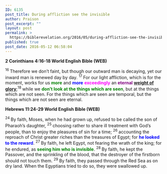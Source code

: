 ```yaml
---
ID: 6135
post_title: During affliction see the invisible
author: Praison
post_excerpt: ""
layout: post
permalink: >
  https://biblerevelation.org/2016/05/during-affliction-see-the-invisible/
published: true
post_date: 2016-05-12 06:58:04
---
```

<p class="passage-display"><strong><span class="passage-display-bcv">2 Corinthians 4:16-18
</span><span class="passage-display-version">World English Bible (WEB)</span></strong></p>
<span id="en-WEB-28877" class="text 2Cor-4-16"><sup class="versenum">16 </sup>Therefore we don’t faint, but though our outward man is decaying, yet our inward man is renewed day by day. </span><span id="en-WEB-28878" class="text 2Cor-4-17"><sup class="versenum">17 </sup>For our light affliction, which is for the moment, works for us <span style="color: #008000;"><strong>more</strong></span> and <span style="color: #0000ff;"><strong>more</strong></span> <span style="color: #ff00ff;"><strong>exceedingly</strong></span> an <span style="color: #800080;"><strong>eternal</strong></span> <span style="text-decoration: underline;"><strong>weight of glory</strong></span>;</span><span id="en-WEB-28879" class="text 2Cor-4-18"><sup class="versenum">18 </sup>while we <span style="color: #008000;"><strong>don’t look at the things which are seen</strong></span>, but at the things which are not seen. For the things which are seen are temporal, but the things which are not seen are eternal.</span>
<p class="passage-display"><strong><span class="passage-display-bcv">Hebrews 11:24-29
</span><span class="passage-display-version">World English Bible (WEB)</span></strong></p>
<span id="en-WEB-30198" class="text Heb-11-24"><sup class="versenum">24 </sup>By faith, Moses, when he had grown up, refused to be called the son of Pharaoh’s daughter, </span><span id="en-WEB-30199" class="text Heb-11-25"><sup class="versenum">25 </sup>choosing rather to share ill treatment with God’s people, than to enjoy the pleasures of sin for a time; </span><span id="en-WEB-30200" class="text Heb-11-26"><sup class="versenum">26 </sup>accounting the reproach of Christ greater riches than the treasures of Egypt; for <span style="color: #0000ff;"><strong>he looked to the reward</strong></span>. </span><span id="en-WEB-30201" class="text Heb-11-27"><sup class="versenum">27 </sup>By faith, he left Egypt, not fearing the wrath of the king; for he endured, as <span style="color: #008000;"><strong>seeing him who is invisible</strong></span>. </span><span id="en-WEB-30202" class="text Heb-11-28"><sup class="versenum">28 </sup>By faith, he kept the Passover, and the sprinkling of the blood, that the destroyer of the firstborn should not touch them. </span><span id="en-WEB-30203" class="text Heb-11-29"><sup class="versenum">29 </sup>By faith, they passed through the Red Sea as on dry land. When the Egyptians tried to do so, they were swallowed up.</span>